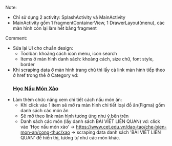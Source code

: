 Note:
- Chỉ sử dụng 2 activity: SplashActivity và MainActivity
- MainActivity gồm 1 fragmentContainerView, 1 DrawerLayout(menu), các màn hình còn lại làm hết bằng fragment


Comment:
- Sửa lại UI cho chuẩn design:
    + Toolbar: khoảng cách icon menu, icon search
    + Items ở màn hình danh sách: khoảng cách, size chữ, font style, border
- Khi scraping data ở màn hình trang chủ thì lấy cả link màn hình tiếp theo ở href trong thẻ <a> ở Category
          vd: <h3 class="title"><a title="Học Nấu Món Xào" href="https://www.cet.edu.vn/dao-tao/che-bien-mon-an/cong-thuc/xao" rel="nofollow">Học Nấu Món Xào</a></h3>
- Làm thêm chức năng xem chi tiết cách nấu món ăn:
    + Khi click vào 1 item sẽ mở ra màn hình chi tiết loại đồ ăn(Figma) gồm danh sách các món ăn
    + Sẽ mở theo link màn hình tương ứng như ý bên trên
    + Danh sách các món (lấy danh sách BÀI VIẾT LIÊN QUAN)
          vd: click vào 'Học nấu món xào' -> https://www.cet.edu.vn/dao-tao/che-bien-mon-an/cong-thuc/xao -> scraping data danh sách 'BÀI VIẾT LIÊN QUAN' để hiển thị, tương tự như các món khác.